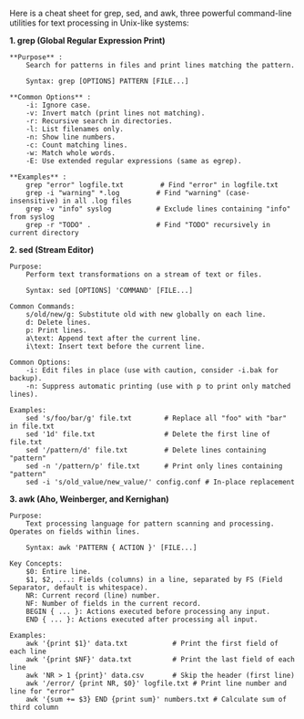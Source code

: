 
Here is a cheat sheet for grep, sed, and awk, three powerful command-line utilities for text processing in Unix-like systems:


**1. grep (Global Regular Expression Print)**

    **Purpose** : 
        Search for patterns in files and print lines matching the pattern.
       
        Syntax: grep [OPTIONS] PATTERN [FILE...]
    
    **Common Options** :
        -i: Ignore case.
        -v: Invert match (print lines not matching).
        -r: Recursive search in directories.
        -l: List filenames only.
        -n: Show line numbers.
        -c: Count matching lines.
        -w: Match whole words.
        -E: Use extended regular expressions (same as egrep). 
        
    **Examples** :
        grep "error" logfile.txt         # Find "error" in logfile.txt
        grep -i "warning" *.log         # Find "warning" (case-insensitive) in all .log files
        grep -v "info" syslog           # Exclude lines containing "info" from syslog
        grep -r "TODO" .                # Find "TODO" recursively in current directory

**2. sed (Stream Editor)**

    Purpose: 
        Perform text transformations on a stream of text or files.
    
        Syntax: sed [OPTIONS] 'COMMAND' [FILE...]
        
    Common Commands:
        s/old/new/g: Substitute old with new globally on each line.
        d: Delete lines.
        p: Print lines.
        a\text: Append text after the current line.
        i\text: Insert text before the current line. 
        
    Common Options:
        -i: Edit files in place (use with caution, consider -i.bak for backup).
        -n: Suppress automatic printing (use with p to print only matched lines). 
        
    Examples:
        sed 's/foo/bar/g' file.txt        # Replace all "foo" with "bar" in file.txt
        sed '1d' file.txt                 # Delete the first line of file.txt
        sed '/pattern/d' file.txt         # Delete lines containing "pattern"
        sed -n '/pattern/p' file.txt      # Print only lines containing "pattern"
        sed -i 's/old_value/new_value/' config.conf # In-place replacement

**3. awk (Aho, Weinberger, and Kernighan)**

    Purpose:
        Text processing language for pattern scanning and processing. Operates on fields within lines.
   
        Syntax: awk 'PATTERN { ACTION }' [FILE...]
        
    Key Concepts:
        $0: Entire line.
        $1, $2, ...: Fields (columns) in a line, separated by FS (Field Separator, default is whitespace).
        NR: Current record (line) number.
        NF: Number of fields in the current record.
        BEGIN { ... }: Actions executed before processing any input.
        END { ... }: Actions executed after processing all input. 
        
    Examples:
        awk '{print $1}' data.txt           # Print the first field of each line
        awk '{print $NF}' data.txt          # Print the last field of each line
        awk 'NR > 1 {print}' data.csv       # Skip the header (first line)
        awk '/error/ {print NR, $0}' logfile.txt # Print line number and line for "error"
        awk '{sum += $3} END {print sum}' numbers.txt # Calculate sum of third column
